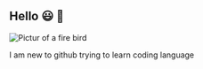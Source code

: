 ## Hello 😃 🍎
![Pictur of a fire bird](https://images.aiscribbles.com/dc421a0e287540d5954f129aabf73e77.png?v=804207)

I am new to github trying to learn coding language
<!--
**ambi-eqn/ambi-eqn** is a ✨ _special_ ✨ repository because its `README.md` (this file) appears on your GitHub profile.

Here are some ideas to get you started:

- 🔭 I’m currently working on ...
- 🌱 I’m currently learning ...
- 👯 I’m looking to collaborate on ...
- 🤔 I’m looking for help with ...
- 💬 Ask me about ...
- 📫 How to reach me: ...
- 😄 Pronouns: ...
- ⚡ Fun fact: ...
-->
